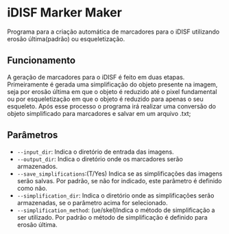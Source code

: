 # iDISF Marker Maker
Programa para a criação automática de marcadores para o iDISF utilizando erosão última(padrão) ou esqueletização. 
## Funcionamento
A geração de marcadores para o iDISF é feito em duas etapas. Primeiramente é gerada uma simplificação do objeto presente na imagem, seja por erosão última em que o objeto é reduzido até o pixel fundamental ou por esqueletização em que o objeto é reduzido para apenas o seu esqueleto. Após esse processo o programa irá realizar uma conversão do objeto simplificado para marcadores e salvar em um arquivo .txt;

## Parâmetros 
 - ``--input_dir``: Indica o diretório de entrada das imagens.
 - ``--output_dir``: Indica o diretório onde os marcadores serão armazenados.
 - ``--save_simplifications``:(T/Yes) Indica se as simplificações das imagens serão salvas. Por padrão, se não for indicado, este parâmetro é definido como não.
 - ``--simplification_dir``: Indica o diretório onde as simplificações serão armazenadas, se o parâmetro acima for selecionado.
 - ``--simplification_method``: (ue/skel)Indica o método de simplificação a ser utilizado. Por padrão o método de simplificação é definido para erosão última.